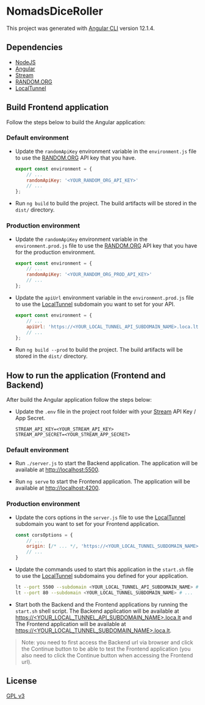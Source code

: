 # NomadsDiceRoller

This project was generated with [Angular CLI](https://github.com/angular/angular-cli) version 12.1.4.

## Dependencies

- [NodeJS](https://nodejs.org/)
- [Angular](https://angular.io/)
- [Stream](https://getstream.io/)
- [RANDOM.ORG](https://www.random.org/)
- [LocalTunnel](http://localtunnel.github.io/www/)

## Build Frontend application

Follow the steps below to build the Angular application:

### Default environment

- Update the `randomApiKey` environment variable in the `environment.js` file to use the [RANDOM.ORG](https://www.random.org/) API key that you have.

    ```javascript
    export const environment = {
        // ...
        randomApiKey: '<YOUR_RANDOM_ORG_API_KEY>'
        // ...
    };
    ```

- Run `ng build` to build the project. The build artifacts will be stored in the `dist/` directory.

### Production environment

- Update the `randomApiKey` environment variable in the `environment.prod.js` file to use the [RANDOM.ORG](https://www.random.org/) API key that you have for the production environment.

    ```javascript
    export const environment = {
        // ...
        randomApiKey: '<YOUR_RANDOM_ORG_PROD_API_KEY>'
        // ...
    };
    ```

- Update the `apiUrl` environment variable in the `environment.prod.js` file to use the [LocalTunnel](http://localtunnel.github.io/www/) subdomain you want to set for your API.

    ```javascript
    export const environment = {
        // ...
        apiUrl: 'https://<YOUR_LOCAL_TUNNEL_API_SUBDOMAIN_NAME>.loca.lt'
        // ...
    };
    ```

- Run `ng build --prod` to build the project. The build artifacts will be stored in the `dist/` directory.

## How to run the application (Frontend and Backend)

After build the Angular application follow the steps below:

- Update the `.env` file in the project root folder with your [Stream](https://getstream.io/) API Key / App Secret.

    ```
    STREAM_API_KEY=<YOUR_STREAM_API_KEY>
    STREAM_APP_SECRET=<YOUR_STREAM_APP_SECRET>
    ```

### Default environment

- Run `./server.js` to start the Backend application. The application will be available at [http://localhost:5500](http://localhost:5500).

- Run `ng serve` to start the Frontend application. The application will be available at [http://localhost:4200](http://localhost:4200).

### Production environment

- Update the cors options in the `server.js` file to use the [LocalTunnel](http://localtunnel.github.io/www/) subdomain you want to set for your Frontend application.

    ```javascript
    const corsOptions = {
        // ...
        origin: [/* ... */, 'https://<YOUR_LOCAL_TUNNEL_SUBDOMAIN_NAME>.loca.lt', /* ... */],
        // ...
    }
    ```

- Update the commands used to start this application in the `start.sh` file to use the [LocalTunnel](http://localtunnel.github.io/www/) subdomains you defined for your application.

    ```sh
    lt --port 5500 --subdomain <YOUR_LOCAL_TUNNEL_API_SUBDOMAIN_NAME> # ...
    lt --port 80 --subdomain <YOUR_LOCAL_TUNNEL_SUBDOMAIN_NAME> # ...
    ```

- Start both the Backend and the Frontend applications by running the `start.sh` shell script. The Backend application will be available at [https://<YOUR_LOCAL_TUNNEL_API_SUBDOMAIN_NAME>.loca.lt](https://<YOUR_LOCAL_TUNNEL_API_SUBDOMAIN_NAME>.loca.lt) and The Frontend application will be available at [https://<YOUR_LOCAL_TUNNEL_SUBDOMAIN_NAME>.loca.lt](https://<YOUR_LOCAL_TUNNEL_SUBDOMAIN_NAME>.loca.lt).

> Note: you need to first access the Backend url via browser and click the Continue button to be able to test the Frontend application (you also need to click the Continue button when accessing the Frontend url).

## License
[GPL v3](https://www.gnu.org/licenses/gpl-3.0.html)
